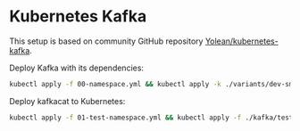 # Kubernetes Kafka

This setup is based on community GitHub repository [Yolean/kubernetes-kafka](https://github.com/Yolean/kubernetes-kafka).

Deploy Kafka with its dependencies:
```bash
kubectl apply -f 00-namespace.yml && kubectl apply -k ./variants/dev-small/
```

Deploy kafkacat to Kubernetes:
```bash
kubectl apply -f 01-test-namespace.yml && kubectl apply -f ./kafka/test/kafkacat.yml
```

